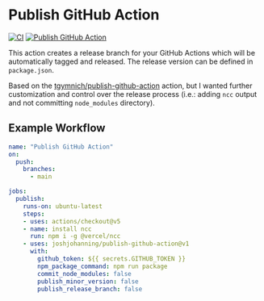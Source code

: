# Publish GitHub Action

[![CI](https://github.com/joshjohanning/publish-github-action/actions/workflows/ci.yml/badge.svg)](https://github.com/joshjohanning/publish-github-action/actions/workflows/ci.yml)
[![Publish GitHub Action](https://github.com/joshjohanning/publish-github-action/actions/workflows/publish.yml/badge.svg?branch=main&event=push)](https://github.com/joshjohanning/publish-github-action/actions/workflows/publish.yml)

This action creates a release branch for your GitHub Actions which will be automatically tagged and released. The release version can be  defined in `package.json`.

Based on the [tgymnich/publish-github-action](https://github.com/tgymnich/publish-github-action) action, but I wanted further customization and control over the release process (i.e.: adding `ncc` output and not committing `node_modules` directory).

## Example Workflow

```yml
name: "Publish GitHub Action"
on:
  push:
    branches:
      - main

jobs:
  publish:
    runs-on: ubuntu-latest
    steps:
    - uses: actions/checkout@v5
    - name: install ncc
      run: npm i -g @vercel/ncc
    - uses: joshjohanning/publish-github-action@v1
      with:
        github_token: ${{ secrets.GITHUB_TOKEN }}
        npm_package_command: npm run package
        commit_node_modules: false
        publish_minor_version: false
        publish_release_branch: false

```
